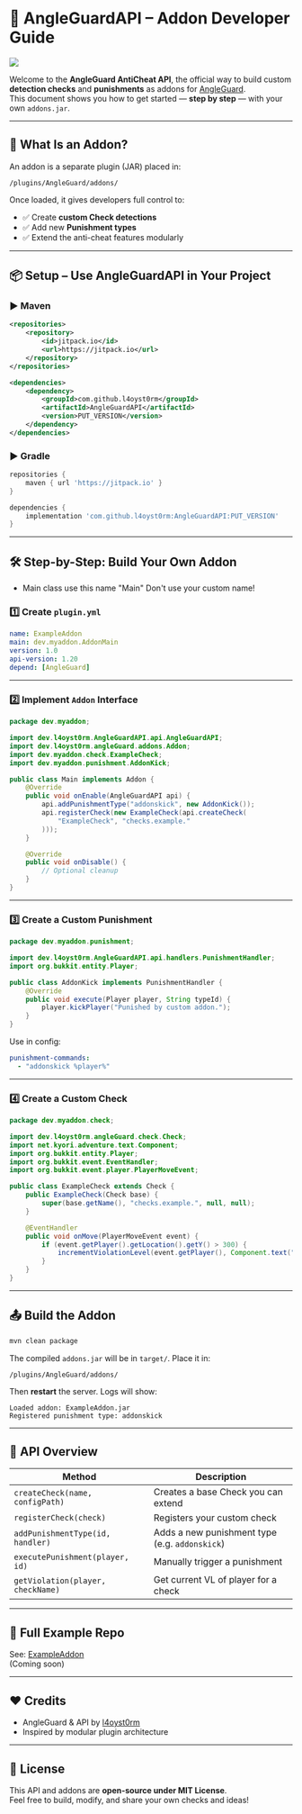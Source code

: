 
# 🔐 AngleGuardAPI – Addon Developer Guide

[![](https://jitpack.io/v/l4oyst0rm/AngleGuardAPI.svg)](https://jitpack.io/#l4oyst0rm/AngleGuardAPI)

Welcome to the **AngleGuard AntiCheat API**, the official way to build custom **detection checks** and **punishments** as addons for [AngleGuard](https://github.com/l4oyst0rm/AngleGuard).  
This document shows you how to get started — **step by step** — with your own `addons.jar`.

---

## 🧠 What Is an Addon?

An addon is a separate plugin (JAR) placed in:

```
/plugins/AngleGuard/addons/
```

Once loaded, it gives developers full control to:

- ✅ Create **custom Check detections**
- ✅ Add new **Punishment types**
- ✅ Extend the anti-cheat features modularly

---

## 📦 Setup – Use AngleGuardAPI in Your Project

### ▶ Maven

```xml
<repositories>
    <repository>
        <id>jitpack.io</id>
        <url>https://jitpack.io</url>
    </repository>
</repositories>

<dependencies>
    <dependency>
        <groupId>com.github.l4oyst0rm</groupId>
        <artifactId>AngleGuardAPI</artifactId>
        <version>PUT_VERSION</version>
    </dependency>
</dependencies>
```

### ▶ Gradle

```groovy
repositories {
    maven { url 'https://jitpack.io' }
}

dependencies {
    implementation 'com.github.l4oyst0rm:AngleGuardAPI:PUT_VERSION'
}
```

---

## 🛠 Step-by-Step: Build Your Own Addon

- Main class use this name "Main" Don't use your custom name!

### 1️⃣ Create `plugin.yml`

```yaml
name: ExampleAddon
main: dev.myaddon.AddonMain
version: 1.0
api-version: 1.20
depend: [AngleGuard]
```

---

### 2️⃣ Implement `Addon` Interface

```java
package dev.myaddon;

import dev.l4oyst0rm.AngleGuardAPI.api.AngleGuardAPI;
import dev.l4oyst0rm.angleGuard.addons.Addon;
import dev.myaddon.check.ExampleCheck;
import dev.myaddon.punishment.AddonKick;

public class Main implements Addon {
    @Override
    public void onEnable(AngleGuardAPI api) {
        api.addPunishmentType("addonskick", new AddonKick());
        api.registerCheck(new ExampleCheck(api.createCheck(
            "ExampleCheck", "checks.example."
        )));
    }

    @Override
    public void onDisable() {
        // Optional cleanup
    }
}
```

---

### 3️⃣ Create a Custom Punishment

```java
package dev.myaddon.punishment;

import dev.l4oyst0rm.AngleGuardAPI.api.handlers.PunishmentHandler;
import org.bukkit.entity.Player;

public class AddonKick implements PunishmentHandler {
    @Override
    public void execute(Player player, String typeId) {
        player.kickPlayer("Punished by custom addon.");
    }
}
```

Use in config:

```yaml
punishment-commands:
  - "addonskick %player%"
```

---

### 4️⃣ Create a Custom Check

```java
package dev.myaddon.check;

import dev.l4oyst0rm.angleGuard.check.Check;
import net.kyori.adventure.text.Component;
import org.bukkit.entity.Player;
import org.bukkit.event.EventHandler;
import org.bukkit.event.player.PlayerMoveEvent;

public class ExampleCheck extends Check {
    public ExampleCheck(Check base) {
        super(base.getName(), "checks.example.", null, null);
    }

    @EventHandler
    public void onMove(PlayerMoveEvent event) {
        if (event.getPlayer().getLocation().getY() > 300) {
            incrementViolationLevel(event.getPlayer(), Component.text("Y too high"));
        }
    }
}
```

---

## 📤 Build the Addon

```bash
mvn clean package
```

The compiled `addons.jar` will be in `target/`. Place it in:

```
/plugins/AngleGuard/addons/
```

Then **restart** the server. Logs will show:

```
Loaded addon: ExampleAddon.jar
Registered punishment type: addonskick
```

---

## 📘 API Overview

| Method | Description |
|--------|-------------|
| `createCheck(name, configPath)` | Creates a base Check you can extend |
| `registerCheck(check)` | Registers your custom check |
| `addPunishmentType(id, handler)` | Adds a new punishment type (e.g. `addonskick`) |
| `executePunishment(player, id)` | Manually trigger a punishment |
| `getViolation(player, checkName)` | Get current VL of player for a check |

---

## 🧪 Full Example Repo

See: [ExampleAddon](https://github.com/l4oyst0rm/AngleGuardAddonExample)  
(Coming soon)

---

## ❤️ Credits

- AngleGuard & API by [l4oyst0rm](https://github.com/l4oyst0rm)
- Inspired by modular plugin architecture

---

## 📜 License

This API and addons are **open-source under MIT License**.  
Feel free to build, modify, and share your own checks and ideas!
